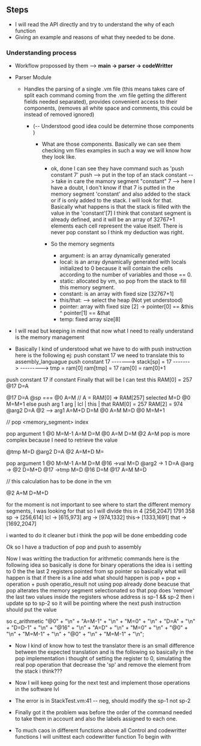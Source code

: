 ## Steps

- I will read the API directly and try to understand the why of each function
- Giving an example and reasons of what they needed to be done.

### Understanding process

- Workflow propossed by them --> **main -> parser -> codeWritter**
- Parser Module

  - Handles the parsing of a single .vm file (this means takes care of split each command coming from the .vm file getting the different fields needed separated), provides convenient access to their components, (removes all white space and comments, this could be instead of removed ignored)

    - (-- Understood good idea could be determine those components )

      - What are those components. Basically we can see them checking
        vm files examples in such a way we will know how they look like.

        - ok, done I can see they have command such as 'push constant 7'
          push --> put in the top of an stack
          constant --> take in care the mamory segment "constant"
          7 --> here I have a doubt, I don't know if that 7 is putted
          in the memory segment 'constant' and also added to the stack
          or if is only added to the stack. I will look for that.
          Basically what happens is that the stack is filled with the value
          in the 'constant'[7] I think that constant segment is
          already defined, and it will be an array of 32767+1 elements
          each cell represent the value itself. There is never pop constant
          so I think my deduction was right.

        - So the memory segments
          - argument: is an array dynamically generated
          - local: is an array dynamically generated with
            locals initialized to 0 because it will contain the cells
            according to the number of variables and those == 0.
          - static: allocated by vm, so pop from the stack to fill this
            memory segment.
          - constant: is an array with fixed size [32767+1]
          - this/that: --> select the heap (Not yet understood)
          - pointer: array with fixed size [2] -> pointer[0] == &this ^ pointer[1] == &that
          - temp: fixed array size[8]

- I will read but keeping in mind that now what I need to really understand is the
  memory management

- Basically I kind of understood what we have to do with push instruction
  here is the following
  ej: push constant 17
  we need to translate this to assembly_languague
  push constant 17 -------> stack[sp] = 17 ------->
  ---------> tmp = ram[0]
  ram[tmp] = 17
  ram[0] = ram[0]+1

push constant 17 if constant
Finally that will be
I can test this
RAM[0] = 257
@17
D=A
<!-- @16 -->
<!-- M=D -->
@17
D=A
@sp === @0
A=M // A = RAM[0] => RAM[257] selected
M=D
@0
M=M+1
else
push arg 1
arg | lcl | this | that
RAM[0] = 257
RAM[2] = 974
@arg2
D=A
@2 --> arg1
A=M+D
D=M
@0
A=M
M=D
@0
M=M+1

<!-- @jump -->
<!-- M=D -->
<!-- //u -->
<!-- @jump -->
<!-- D=M -->

//
pop <memory_segment> index

<!-- pop pointer 0 -->

pop argument 1
@0
M=M-1
A=M
D=M
@0
A=M
D=M
@2
A=M
pop is more complex because I need to retrieve the value

@tmp
M=D
@arg2
D=A
@2
A=M+D
M=

pop argument 1
@0
M=M-1
A=M
D=M
@16 ->val
M=D
@arg2 -> 1
D=A
@arg -> @2
D=M+D
@17 ->tmp
M=D
@16
D=M
@17
A=M
M=D

// this calculation has to be done in the vm

<!-- @arg2 -->
<!-- M=A -->

@2
A=M
D=M+D

for the moment is not important to see where to start
the different memory segments, I was looking for that
so I will divide this in 4
[256,2047]
1791
358
sp -> [256,614]
lcl -> [615,973]
arg -> [974,1332]
this-> [1333,1691]
that -> [1692,2047]

i wanted to do it cleaner but i think the pop will be done embedding code

Ok so I have a traduction of pop and push to assembly

Now I was writting the traduction for arithmetic commands
here is the following idea
so basically is done for binary operations
the idea is i setting to 0 the the last 2 registers pointed from sp pointer
so basically what will happen is that
if there is a line add
what should happen is pop + pop + operation + push operatio_result
not using pop already done beacuse that pop alterates the memory segment selectionated
so that pop does 'remove' the last two values inside the registers whose address is sp-1 && sp-2
then i update sp to sp-2 so it will be pointing where the next push instruction should put the value

so c_arithmetic
"@0" + "\n" +
"A=M-1" + "\n" +
"M=0" + "\n" +
"D=A" + "\n" +
"D=D-1" + "\n" +
"@16" + "\n" +
"A=D" + "\n" +
"M=0" + "\n" +
"@0" + "\n" +
"M=M-1" + "\n" +
"@0" + "\n" +
"M=M-1" + "\n";


- Now I kind of know how to test the translator
  there is an small difference between the expected translation
  and is the following so basically in the pop implementation
  i thought of setting the register to 0, simulating the real pop
  operation that decrease the 'sp' and remove the element from the stack
  i think???
- Now I will keep going for the next test and implement those operations in the software lvl

- The error is in StackTest.vm:41 -- neg, should modify the sp-1 not sp-2
- Finally got it the problem was before the order of the command needed to take them in account and also the
  labels assigned to each one.

- To much caos in different functions above all Control and codewritter functions
  I will unittest each codewritter function To begin with
